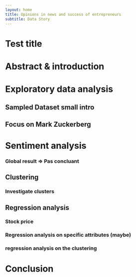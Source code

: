 ```yaml
---
layout: home
title: Opinions in news and success of entrepreneurs
subtitle: Data Story
---
```


# Test title

# Abstract & introduction
# Exploratory data analysis
## Sampled Dataset small intro
## Focus on Mark Zuckerberg
# Sentiment analysis 
### Global result => Pas concluant
## Clustering
### Investigate clusters
## Regression analysis
### Stock price
### Regression analysis on specific attributes (maybe) 
### regression analysis on the clustering

# Conclusion

